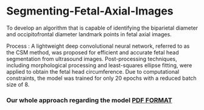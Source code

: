 # Segmenting-Fetal-Axial-Images
To develop an algorithm that is capable of identifying the biparietal diameter and occipitofrontal diameter landmark points in fetal axial images.

Process :
A lightweight deep convolutional neural network, referred to as the CSM method, was
proposed for efficient and accurate fetal head segmentation from ultrasound images.
Post-processing techniques, including morphological processing and least-squares
ellipse fitting, were applied to obtain the fetal head circumference. Due to computational
constraints, the model was trained for only 20 epochs with a reduced batch size of 8.

###  Our whole approach regarding the model  [PDF FORMAT ](ANSWER_MEDICAL_TASK.pdf) 
